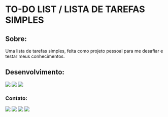 # TO-DO LIST / LISTA DE TAREFAS SIMPLES

<h2>Sobre:</h2>
Uma lista de tarefas simples, feita como projeto pessoal para me desafiar e testar meus conhecimentos.

<h2>Desenvolvimento:</h2>

<image src = "https://img.shields.io/badge/HTML-239120?style=for-the-badge&logo=html5&logoColor=white"> <image src = "https://img.shields.io/badge/CSS-239120?&style=for-the-badge&logo=css3&logoColor=white"> <image src = "https://img.shields.io/badge/JavaScript-F7DF1E?style=for-the-badge&logo=javascript&logoColor=black">

  <h3>Contato:</h3>

<a href="mailto:ronaldofslopes@gmail.com"><image src = "https://img.shields.io/badge/Gmail-D14836?style=for-the-badge&logo=gmail&logoColor=white"></a>
<a href="https://api.whatsapp.com/send?phone=5521979433173"><image src = "https://img.shields.io/badge/WhatsApp-25D366?style=for-the-badge&logo=whatsapp&logoColor=white"></a> <a href="https://www.linkedin.com/in/ronaldo-figueiredo-santiago-lopes-rj/"><image src = "https://img.shields.io/badge/LinkedIn-0077B5?style=for-the-badge&logo=linkedin&logoColor=white"></a> <a href="https://www.instagram.com/ronaldolopes9256/"><image src = "https://img.shields.io/badge/Instagram-E4405F?style=for-the-badge&logo=instagram&logoColor=white"></div>
